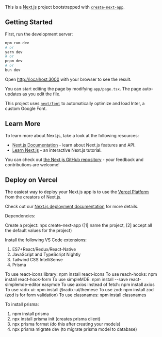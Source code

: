 This is a [Next.js](https://nextjs.org/) project bootstrapped with [`create-next-app`](https://github.com/vercel/next.js/tree/canary/packages/create-next-app).

## Getting Started

First, run the development server:

```bash
npm run dev
# or
yarn dev
# or
pnpm dev
# or
bun dev
```

Open [http://localhost:3000](http://localhost:3000) with your browser to see the result.

You can start editing the page by modifying `app/page.tsx`. The page auto-updates as you edit the file.

This project uses [`next/font`](https://nextjs.org/docs/basic-features/font-optimization) to automatically optimize and load Inter, a custom Google Font.

## Learn More

To learn more about Next.js, take a look at the following resources:

- [Next.js Documentation](https://nextjs.org/docs) - learn about Next.js features and API.
- [Learn Next.js](https://nextjs.org/learn) - an interactive Next.js tutorial.

You can check out [the Next.js GitHub repository](https://github.com/vercel/next.js/) - your feedback and contributions are welcome!

## Deploy on Vercel

The easiest way to deploy your Next.js app is to use the [Vercel Platform](https://vercel.com/new?utm_medium=default-template&filter=next.js&utm_source=create-next-app&utm_campaign=create-next-app-readme) from the creators of Next.js.

Check out our [Next.js deployment documentation](https://nextjs.org/docs/deployment) for more details.

Dependencies:

Create a project: npx create-next-app ([1] name the project, [2] accept all the default values for the project)

Install the following VS Code extensions:
1. ES7+React/Redux/React-Native
2. JavaScript and TypeScript Nightly
3. Tailwind CSS IntelliSense
4. Prisma

To use react-icons library: npm install react-icons
To use reach-hooks: npm install react-hook-form
To use simpleMDE: npm install --save react-simplemde-editor easymde
To use axios instead of fetch: npm install axios
To use radix ui: npm install @radix-ui/themese
To use zod: npm install zod (zod is for form validation)
To use classnames: npm install classnames

To install prisma:
1. npm install prisma
2. npx install prisma init (creates prisma client)
3. npx prisma format (do this after creating your models)
4. npx prisma migrate dev (to migrate prisma model to database)
